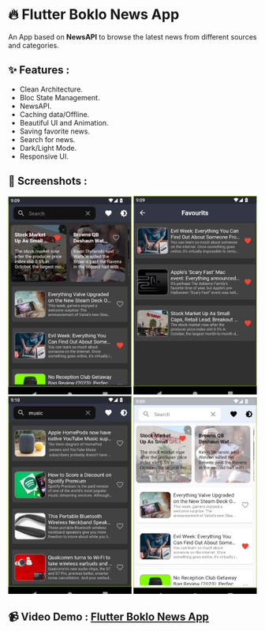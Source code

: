 # 🔥 Flutter Boklo News App

An App based on **NewsAPI** to browse the latest news from different sources and categories.

## ✨ Features :

- Clean Architecture.
- Bloc State Management.
- NewsAPI.
- Caching data/Offline.
- Beautiful UI and Animation.
- Saving favorite news.
- Search for news.
- Dark/Light Mode.
- Responsive UI.

## 📸 Screenshots :

<img src="screenshots/image1.png" width="250"> <img src="screenshots/image2.png" width="250">
<img src="screenshots/image3.png" width="250"> <img src="screenshots/image4.png" width="250">

## 📹 Video Demo : [Flutter Boklo News App](https://drive.google.com/file/d/1m7sjGgxri3HIfoK2ttVzOZEgWMcGtbF3/view?usp=sharing)